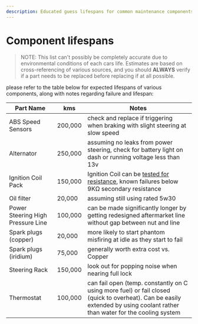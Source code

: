 ```yaml
---
description: Educated guess lifespans for common maintenance components for the 1999-2002 Ford Falcon AU (may be partially applicable to other vehicles)
---
```


# Component lifespans

> NOTE: This list can't possibly be completely accurate due to environmental conditions of each cars life. Estimates are based on cross-referencing of various sources, and you should **ALWAYS** verify if a part needs to be replaced before replacing if at all possible.

please refer to the table below for expected lifespans of various components, along with notes regarding failure and lifespan:

| Part Name | kms | Notes |
| --- | --- | --- |
| ABS Speed Sensors | 200,000 | check and replace if triggering when braking with slight steering at slow speed |
| Alternator | 250,000 | assuming no leaks from power steering, check for battery light on dash or running voltage less than 13v |
| Ignition Coil Pack | 150,000 | Ignition Coil can be [tested for resistance](../../Engine/IgnitionCoil/IgnitionCoil.md#ignition-coil-resistances), known failures below 9KΩ secondary resistance |
| Oil filter | 20,000 | assuming still using rated 5w30 |
| Power Steering High Pressure Line | 100,000 | can be made significantly longer by getting redesigned aftermarket line without gap between nut and line |
| Spark plugs (copper) | 20,000 | more likely to start phantom misfiring at idle as they start to fail |
| Spark plugs (iridium) | 75,000 | generally worth extra cost vs. Copper |
| Steering Rack | 150,000 | look out for popping noise when nearing full lock |
| Thermostat | 100,000 | can fail open (temp. constantly on C using more fuel) or fail closed (quick to overheat). Can be easily extended by using coolant rather than water for the cooling system |